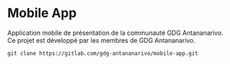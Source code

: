 # Mobile App

Application mobile de présentation de la communauté GDG Antananarivo. Ce projet est développé par les membres de GDG Antananarivo.

```
git clone https://gitlab.com/gdg-antananarivo/mobile-app.git
```

